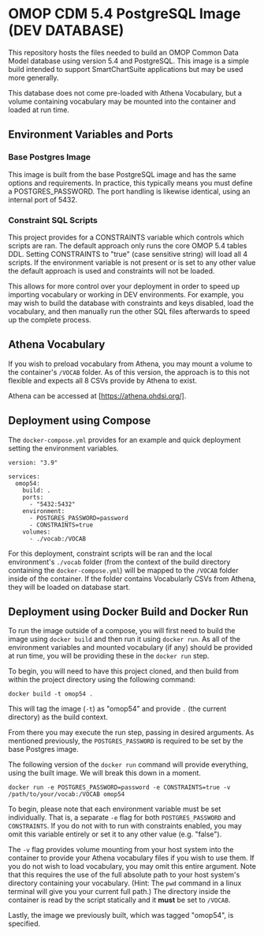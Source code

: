 # OMOP CDM 5.4 PostgreSQL Image (DEV DATABASE)

This repository hosts the files needed to build an OMOP Common Data Model database using version 5.4 and PostgreSQL. This image is a simple build intended to support SmartChartSuite applications but may be used more generally.

This database does not come pre-loaded with Athena Vocabulary, but a volume containing vocabulary may be mounted into the container and loaded at run time.

## Environment Variables and Ports

### Base Postgres Image
This image is built from the base PostgreSQL image and has the same options and requirements. In practice, this typically means you must define a POSTGRES_PASSWORD. The port handling is likewise identical, using an internal port of 5432.


### Constraint SQL Scripts
This project provides for a CONSTRAINTS variable which controls which scripts are ran. The default approach only runs the core OMOP 5.4 tables DDL. Setting CONSTRAINTS to "true" (case sensitive string) will load all 4 scripts. If the environment variable is not present or is set to any other value the default approach is used and constraints will not be loaded.

This allows for more control over your deployment in order to speed up importing vocabulary or working in DEV environments. For example, you may wish to build the database with constraints and keys disabled, load the vocabulary, and then manually run the other SQL files afterwards to speed up the complete process.


## Athena Vocabulary
If you wish to preload vocabulary from Athena, you may mount a volume to the container's `/VOCAB` folder. As of this version, the approach is to this not flexible and expects all 8 CSVs provide by Athena to exist.

Athena can be accessed at [https://athena.ohdsi.org/].


## Deployment using Compose
The `docker-compose.yml` provides for an example and quick deployment setting the environment variables.

```
version: "3.9"

services:
  omop54:
    build: .
    ports:
      - "5432:5432"
    environment:
      - POSTGRES_PASSWORD=password
      - CONSTRAINTS=true
    volumes:
      - ./vocab:/VOCAB
```

For this deployment, constraint scripts will be ran and the local environment's `./vocab` folder (from the context of the build directory containing the `docker-compose.yml`) will be mapped to the `/VOCAB` folder inside of the container. If the folder contains Vocabularly CSVs from Athena, they will be loaded on database start.

## Deployment using Docker Build and Docker Run

To run the image outside of a compose, you will first need to build the image using `docker build` and then run it using `docker run`. As all of the environment variables and mounted vocabulary (if any) should be provided at run time, you will be providing these in the `docker run` step.

To begin, you will need to have this project cloned, and then build from within the project directory using the following command:
```
docker build -t omop54 .
```

This will tag the image (`-t`) as "omop54" and provide `.` (the current directory) as the build context.

From there you may execute the run step, passing in desired arguments. As mentioned previously, the `POSTGRES_PASSWORD` is required to be set by the base Postgres image.

The following version of the `docker run` command will provide everything, using the built image. We will break this down in a moment.
```
docker run -e POSTGRES_PASSWORD=password -e CONSTRAINTS=true -v /path/to/your/vocab:/VOCAB omop54
```
To begin, please note that each environment variable must be set individually. That is, a separate `-e` flag for both `POSTGRES_PASSWORD` and `CONSTRAINTS`. If you do not with to run with constraints enabled, you may omit this variable entirely or set it to any other value (e.g. "false").

The `-v` flag provides volume mounting from your host system into the container to provide your Athena vocabulary files if you wish to use them. If you do not wish to load vocabulary, you may omit this entire argument. Note that this requires the use of the full absolute path to your host system's directory containing your vocabulary. (Hint: The `pwd` command in a linux terminal will give you your current full path.) The directory inside the container is read by the script statically and it **must** be set to `/VOCAB`.

Lastly, the image we previously built, which was tagged "omop54", is specified.